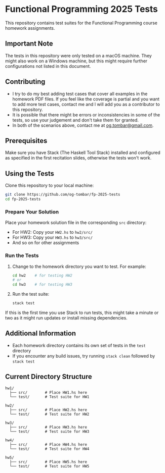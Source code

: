 # Functional Programming 2025 Tests

This repository contains test suites for the Functional Programming course homework assignments.

## Important Note

The tests in this repository were only tested on a macOS machine. They might also work on a Windows machine, but this might require further configurations not listed in this document.

## Contributing

- I try to do my best adding test cases that cover all examples in the homework PDF files. If you feel like the coverage is partial and you want to add more test cases, contact me and I will add you as a contributor to this repository.
- It is possible that there might be errors or inconsistencies in some of the tests, so use your judgement and don't take them for granted.
- In both of the scenarios above, contact me at og.tombar@gmail.com.

## Prerequisites

Make sure you have Stack (The Haskell Tool Stack) installed and configured as specified in the first recitation slides, otherwise the tests won't work.

## Using the Tests

Clone this repository to your local machine:

```bash
git clone https://github.com/og-tombar/fp-2025-tests
cd fp-2025-tests
```

### Prepare Your Solution

Place your homework solution file in the corresponding `src` directory:

- For HW2: Copy your `HW2.hs` to `hw2/src/`
- For HW3: Copy your `HW3.hs` to `hw3/src/`
- And so on for other assignments

### Run the Tests

1. Change to the homework directory you want to test. For example:

   ```bash
   cd hw2    # for testing HW2
   # or
   cd hw3    # for testing HW3
   ```

2. Run the test suite:
   ```bash
   stack test
   ```

If this is the first time you use Stack to run tests, this might take a minute or two as it might run updates or install missing dependencies.

## Additional Information

- Each homework directory contains its own set of tests in the `test` directory
- If you encounter any build issues, try running `stack clean` followed by `stack test`

## Current Directory Structure

```
hw1/
  ├── src/        # Place HW1.hs here
  └── test/       # Test suite for HW1

hw2/
  ├── src/        # Place HW2.hs here
  └── test/       # Test suite for HW2

hw3/
  ├── src/        # Place HW3.hs here
  └── test/       # Test suite for HW3

hw4/
  ├── src/        # Place HW4.hs here
  └── test/       # Test suite for HW4

hw5/
  ├── src/        # Place HW5.hs here
  └── test/       # Test suite for HW5
```
